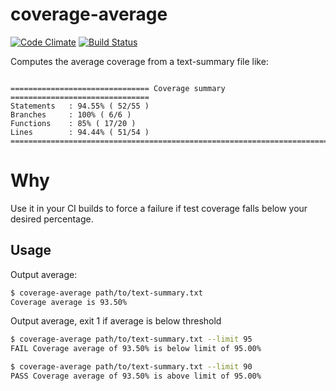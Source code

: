 # coverage-average
[![Code Climate](https://codeclimate.com/github/faceleg/coverage-average/badges/gpa.svg)](https://codeclimate.com/github/faceleg/coverage-average)
[![Build Status](https://travis-ci.org/faceleg/coverage-average.svg?branch=master)](https://travis-ci.org/faceleg/coverage-average)

Computes the average coverage from a text-summary file like:

```TEXT

=============================== Coverage summary ===============================
Statements   : 94.55% ( 52/55 )
Branches     : 100% ( 6/6 )
Functions    : 85% ( 17/20 )
Lines        : 94.44% ( 51/54 )
================================================================================
```

# Why

Use it in your CI builds to force a failure if test coverage falls below your desired percentage.

## Usage

Output average:

```BASH
$ coverage-average path/to/text-summary.txt
Coverage average is 93.50%
```

Output average, exit 1 if average is below threshold

```BASH
$ coverage-average path/to/text-summary.txt --limit 95
FAIL Coverage average of 93.50% is below limit of 95.00%
```

```BASH
$ coverage-average path/to/text-summary.txt --limit 90
PASS Coverage average of 93.50% is above limit of 95.00%
```
